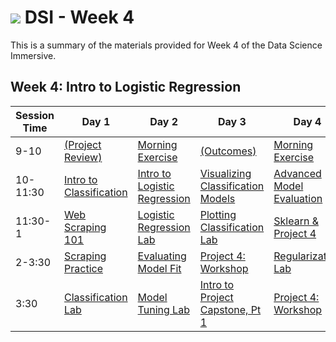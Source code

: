 # ![](https://ga-dash.s3.amazonaws.com/production/assets/logo-9f88ae6c9c3871690e33280fcf557f33.png) DSI - Week 4

This is a summary of the materials provided for Week 4 of the Data Science Immersive.

## Week 4: Intro to Logistic Regression

Session Time | Day 1 | Day 2 | Day 3 | Day 4 | Day 5
 --- | --- | --- | --- | ---  | ---
9-10 | [(Project Review)][4-1A]            | [Morning Exercise][4-2A]             | [(Outcomes)][4-3A]                        | [Morning Exercise][4-4A]          | [(Reflection)][4-5A]
10-11:30 | [Intro to Classification][4-1B] | [Intro to Logistic Regression][4-2B] | [Visualizing Classification Models][4-3B] | [Advanced Model Evaluation][4-4B] | [Communicating Results][4-5B]
11:30-1 | [Web Scraping 101][4-1C]         | [Logistic Regression Lab][4-2C]      | [Plotting Classification Lab][4-3C]       | [Sklearn & Project 4][4-4C]       | [Prepare Visuals][4-5C]
2-3:30 | [Scraping Practice][4-1D]         | [Evaluating Model Fit][4-2D]         | [Project 4: Workshop][4-3D]               | [Regularization Lab][4-4D]        | [Project 4: Workshop][4-5D]
3:30 | [Classification Lab][4-1E]          | [Model Tuning Lab][4-2E]             | [Intro to Project Capstone, Pt 1][4-3E]   | [Project 4: Workshop][4-4E]       | [Project 4: Presentations][4-5E]


[4-1A]: ./instructor-contributions/
[4-1B]: 1.1-lesson
[4-1C]: 1.2-lesson
[4-1D]: 1.3-lab
[4-1E]: 1.4-lab
[4-1F]: ./instructor-contributions/

[4-2A]: ./instructor-contributions/
[4-2B]: 2.1-lesson
[4-2C]: 2.2-lab
[4-2D]: 2.3-lesson
[4-2E]: 2.4-lab
[4-2F]: ./instructor-contributions/

[4-3A]: #
[4-3B]: 3.1-lesson
[4-3C]: 3.2-lab
[4-3D]: ../../03-projects/01-projects-weekly/project-04
[4-3E]: ../../03-projects/02-projects-capstone/part-01/
[4-3F]: ./instructor-contributions/

[4-4A]: ./instructor-contributions/
[4-4B]: 4.1-lesson
[4-4C]: 4.2-lab
[4-4D]: 4.3-lab
[4-4E]: ../../03-projects/01-projects-weekly/project-04
[4-4F]: ./instructor-contributions/

[4-5A]: ../recurring-materials/reflection
[4-5B]: 5.1-lesson
[4-5C]: 5.2-lab
[4-5D]: ../../03-projects/01-projects-weekly/project-04
[4-5E]: ../recurring-materials/project-show-and-tell
[4-5F]: ./instructor-contributions/
